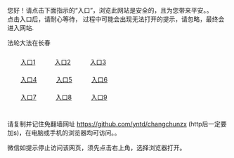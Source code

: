 您好！请点击下面指示的“入口”，浏览此网站是安全的，且为您带来平安。。 <br/>
点击入口后，请耐心等待， 过程中可能会出现无法打开的提示，请忽略，最终会进入网站. </br>

法轮大法在长春<br/>
<div style="padding:10px"><a style="margin:20px" target="_blank" href="https://dnxzfi4gu4rbk.cloudfront.net/2Qpsp?pcqkahwf" id="ccLink1" rel="nofollow">入口1</a> <a target="_blank" style="margin:20px" href="https://d1a9n01crainq6.cloudfront.net/2Qpsp?wtoipno" id="ccLink2" rel="nofollow">入口2</a> <a style="margin:20px" target="_blank" href="https://d1e5ty39dqo8uq.cloudfront.net/2Qpsp?zsurbbe" id="ccLink3" rel="nofollow">入口3</a></div>

<div style="padding:10px" ><a style="margin:20px" target="_blank" href="https://dnxzfi4gu4rbk.cloudfront.net/2Qpsp?pcqkahwf" id="ccLink4" rel="nofollow">入口4</a> <a style="margin:20px" href="https://d1a9n01crainq6.cloudfront.net/2Qpsp?wtoipno" target="_blank" id="ccLink5" rel="nofollow">入口5</a> <a style="margin:20px" href="https://d1e5ty39dqo8uq.cloudfront.net/2Qpsp?zsurbbe" target="_blank" id="ccLink6" rel="nofollow">入口6</a></div>

<div style="padding:10px"><a style="margin:20px" target="_blank" href="https://dnxzfi4gu4rbk.cloudfront.net/2Qpsp?pcqkahwf" id="ccLink7" rel="nofollow">入口7</a> <a style="margin:20px" href="https://d1a9n01crainq6.cloudfront.net/2Qpsp?wtoipno" target="_blank" id="ccLink8" rel="nofollow">入口8</a> <a style="margin:20px" target="_blank" href="https://d1e5ty39dqo8uq.cloudfront.net/2Qpsp?zsurbbe" id="ccLink9" rel="nofollow">入口9</a></div>

<br/>



请复制并记住免翻墙网址 https://github.com/yntd/changchunzx (http后一定要加s)，在电脑或手机的浏览器均可访问。。<br/>

微信如提示停止访问该网页，须先点击右上角，选择浏览器打开。
